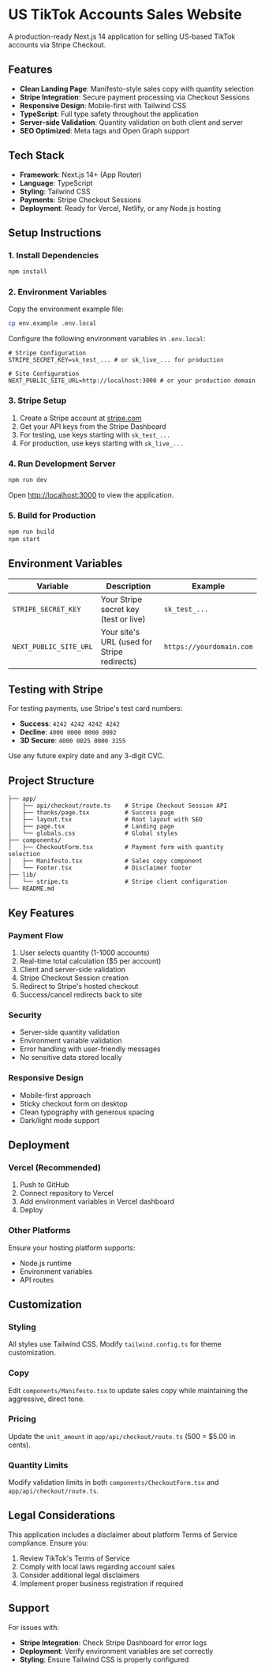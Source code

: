 # US TikTok Accounts Sales Website

A production-ready Next.js 14 application for selling US-based TikTok accounts via Stripe Checkout.

## Features

- **Clean Landing Page**: Manifesto-style sales copy with quantity selection
- **Stripe Integration**: Secure payment processing via Checkout Sessions
- **Responsive Design**: Mobile-first with Tailwind CSS
- **TypeScript**: Full type safety throughout the application
- **Server-side Validation**: Quantity validation on both client and server
- **SEO Optimized**: Meta tags and Open Graph support

## Tech Stack

- **Framework**: Next.js 14+ (App Router)
- **Language**: TypeScript
- **Styling**: Tailwind CSS
- **Payments**: Stripe Checkout Sessions
- **Deployment**: Ready for Vercel, Netlify, or any Node.js hosting

## Setup Instructions

### 1. Install Dependencies

```bash
npm install
```

### 2. Environment Variables

Copy the environment example file:

```bash
cp env.example .env.local
```

Configure the following environment variables in `.env.local`:

```env
# Stripe Configuration
STRIPE_SECRET_KEY=sk_test_... # or sk_live_... for production

# Site Configuration  
NEXT_PUBLIC_SITE_URL=http://localhost:3000 # or your production domain
```

### 3. Stripe Setup

1. Create a Stripe account at [stripe.com](https://stripe.com)
2. Get your API keys from the Stripe Dashboard
3. For testing, use keys starting with `sk_test_...`
4. For production, use keys starting with `sk_live_...`

### 4. Run Development Server

```bash
npm run dev
```

Open [http://localhost:3000](http://localhost:3000) to view the application.

### 5. Build for Production

```bash
npm run build
npm start
```

## Environment Variables

| Variable | Description | Example |
|----------|-------------|---------|
| `STRIPE_SECRET_KEY` | Your Stripe secret key (test or live) | `sk_test_...` |
| `NEXT_PUBLIC_SITE_URL` | Your site's URL (used for Stripe redirects) | `https://yourdomain.com` |

## Testing with Stripe

For testing payments, use Stripe's test card numbers:

- **Success**: `4242 4242 4242 4242`
- **Decline**: `4000 0000 0000 0002`
- **3D Secure**: `4000 0025 0000 3155`

Use any future expiry date and any 3-digit CVC.

## Project Structure

```
├── app/
│   ├── api/checkout/route.ts    # Stripe Checkout Session API
│   ├── thanks/page.tsx          # Success page
│   ├── layout.tsx               # Root layout with SEO
│   ├── page.tsx                 # Landing page
│   └── globals.css              # Global styles
├── components/
│   ├── CheckoutForm.tsx         # Payment form with quantity selection
│   ├── Manifesto.tsx            # Sales copy component
│   └── Footer.tsx               # Disclaimer footer
├── lib/
│   └── stripe.ts                # Stripe client configuration
└── README.md
```

## Key Features

### Payment Flow

1. User selects quantity (1-1000 accounts)
2. Real-time total calculation ($5 per account)
3. Client and server-side validation
4. Stripe Checkout Session creation
5. Redirect to Stripe's hosted checkout
6. Success/cancel redirects back to site

### Security

- Server-side quantity validation
- Environment variable validation
- Error handling with user-friendly messages
- No sensitive data stored locally

### Responsive Design

- Mobile-first approach
- Sticky checkout form on desktop
- Clean typography with generous spacing
- Dark/light mode support

## Deployment

### Vercel (Recommended)

1. Push to GitHub
2. Connect repository to Vercel
3. Add environment variables in Vercel dashboard
4. Deploy

### Other Platforms

Ensure your hosting platform supports:
- Node.js runtime
- Environment variables
- API routes

## Customization

### Styling

All styles use Tailwind CSS. Modify `tailwind.config.ts` for theme customization.

### Copy

Edit `components/Manifesto.tsx` to update sales copy while maintaining the aggressive, direct tone.

### Pricing

Update the `unit_amount` in `app/api/checkout/route.ts` (500 = $5.00 in cents).

### Quantity Limits

Modify validation limits in both `components/CheckoutForm.tsx` and `app/api/checkout/route.ts`.

## Legal Considerations

This application includes a disclaimer about platform Terms of Service compliance. Ensure you:

1. Review TikTok's Terms of Service
2. Comply with local laws regarding account sales
3. Consider additional legal disclaimers
4. Implement proper business registration if required

## Support

For issues with:
- **Stripe Integration**: Check Stripe Dashboard for error logs
- **Deployment**: Verify environment variables are set correctly
- **Styling**: Ensure Tailwind CSS is properly configured
